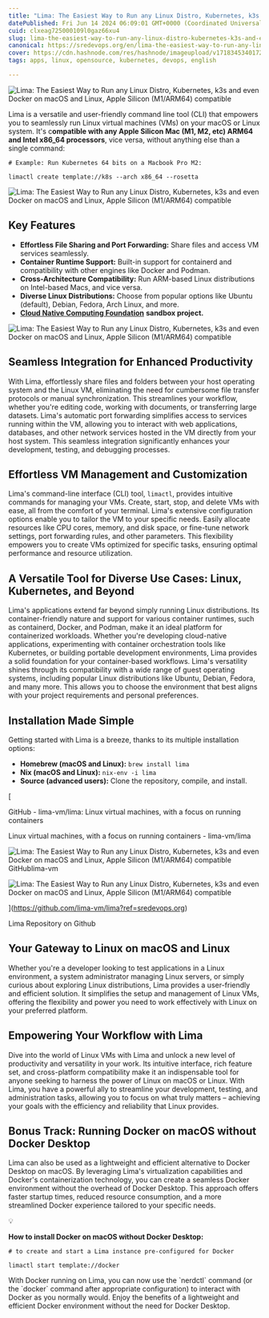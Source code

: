 ```yaml
---
title: "Lima: The Easiest Way to Run any Linux Distro, Kubernetes, k3s and even Docker on macOS and Linux, Apple Silicon (M1/ARM64) compatible"
datePublished: Fri Jun 14 2024 06:09:01 GMT+0000 (Coordinated Universal Time)
cuid: clxeag725000109l0gaz66xu4
slug: lima-the-easiest-way-to-run-any-linux-distro-kubernetes-k3s-and-even-docker-on-macos-and-linux-apple-silicon-m1arm64-compatible
canonical: https://sredevops.org/en/lima-the-easiest-way-to-run-any-linux-distro-kubernetes-k3s-and-even-docker-on-macos-and-linux-apple-silicon-m1-arm64-compatible/
cover: https://cdn.hashnode.com/res/hashnode/imageupload/v1718345340172/62da302e-8c99-427d-a39d-87df3b1f7250.jpeg
tags: apps, linux, opensource, kubernetes, devops, english

---
```


![Lima: The Easiest Way to Run any Linux Distro, Kubernetes, k3s and even Docker on macOS and Linux, Apple Silicon (M1/ARM64) compatible](https://cdn.hashnode.com/res/hashnode/imageupload/v1718345336374/543f1657-0031-47b5-a8d3-6e000f6f679e.jpeg)

Lima is a versatile and user-friendly command line tool (CLI) that empowers you to seamlessly run Linux virtual machines (VMs) on your macOS or Linux system. It's c**ompatible with any Apple Silicon Mac (M1, M2, etc) ARM64 and Intel x86\_64 processors**, vice versa, without anything else than a single command:

    # Example: Run Kubernetes 64 bits on a Macbook Pro M2:
    
    limactl create template://k8s --arch x86_64 --rosetta
    

![Lima: The Easiest Way to Run any Linux Distro, Kubernetes, k3s and even Docker on macOS and Linux, Apple Silicon (M1/ARM64) compatible](https://sredevops.org/content/images/2024/06/kubernetes-with-lima-on-Apple-Silicon.svg)

Key Features
------------

*   **Effortless File Sharing and Port Forwarding:** Share files and access VM services seamlessly.
*   **Container Runtime Support:** Built-in support for containerd and compatibility with other engines like Docker and Podman.
*   **Cross-Architecture Compatibility:** Run ARM-based Linux distributions on Intel-based Macs, and vice versa.
*   **Diverse Linux Distributions:** Choose from popular options like Ubuntu (default), Debian, Fedora, Arch Linux, and more.
*   [**Cloud Native Computing Foundation**](https://cncf.io/?ref=sredevops.org) **sandbox project.**

![Lima: The Easiest Way to Run any Linux Distro, Kubernetes, k3s and even Docker on macOS and Linux, Apple Silicon (M1/ARM64) compatible](https://cdn.hashnode.com/res/hashnode/imageupload/v1718345338446/90abf6bf-0b11-4629-a3d2-99c73f410525.svg)

Seamless Integration for Enhanced Productivity
----------------------------------------------

With Lima, effortlessly share files and folders between your host operating system and the Linux VM, eliminating the need for cumbersome file transfer protocols or manual synchronization. This streamlines your workflow, whether you're editing code, working with documents, or transferring large datasets. Lima's automatic port forwarding simplifies access to services running within the VM, allowing you to interact with web applications, databases, and other network services hosted in the VM directly from your host system. This seamless integration significantly enhances your development, testing, and debugging processes.

Effortless VM Management and Customization
------------------------------------------

Lima's command-line interface (CLI) tool, `limactl`, provides intuitive commands for managing your VMs. Create, start, stop, and delete VMs with ease, all from the comfort of your terminal. Lima's extensive configuration options enable you to tailor the VM to your specific needs. Easily allocate resources like CPU cores, memory, and disk space, or fine-tune network settings, port forwarding rules, and other parameters. This flexibility empowers you to create VMs optimized for specific tasks, ensuring optimal performance and resource utilization.

A Versatile Tool for Diverse Use Cases: Linux, Kubernetes, and Beyond
---------------------------------------------------------------------

Lima's applications extend far beyond simply running Linux distributions. Its container-friendly nature and support for various container runtimes, such as containerd, Docker, and Podman, make it an ideal platform for containerized workloads. Whether you're developing cloud-native applications, experimenting with container orchestration tools like Kubernetes, or building portable development environments, Lima provides a solid foundation for your container-based workflows. Lima's versatility shines through its compatibility with a wide range of guest operating systems, including popular Linux distributions like Ubuntu, Debian, Fedora, and many more. This allows you to choose the environment that best aligns with your project requirements and personal preferences.

Installation Made Simple
------------------------

Getting started with Lima is a breeze, thanks to its multiple installation options:

*   **Homebrew (macOS and Linux):** `brew install lima`
*   **Nix (macOS and Linux):** `nix-env -i lima`
*   **Source (advanced users):** Clone the repository, compile, and install.

[

GitHub - lima-vm/lima: Linux virtual machines, with a focus on running containers

Linux virtual machines, with a focus on running containers - lima-vm/lima

![Lima: The Easiest Way to Run any Linux Distro, Kubernetes, k3s and even Docker on macOS and Linux, Apple Silicon (M1/ARM64) compatible](https://cdn.hashnode.com/res/hashnode/imageupload/v1718345338589/f8d4cff3-7fb3-4cf7-8e5c-a545cbb237f6.svg)GitHublima-vm

![Lima: The Easiest Way to Run any Linux Distro, Kubernetes, k3s and even Docker on macOS and Linux, Apple Silicon (M1/ARM64) compatible](https://cdn.hashnode.com/res/hashnode/imageupload/v1718345338741/36524ce4-a490-4be2-aa68-0079b2e9386b.png)

](https://github.com/lima-vm/lima?ref=sredevops.org)

Lima Repository on Github

Your Gateway to Linux on macOS and Linux
----------------------------------------

Whether you're a developer looking to test applications in a Linux environment, a system administrator managing Linux servers, or simply curious about exploring Linux distributions, Lima provides a user-friendly and efficient solution. It simplifies the setup and management of Linux VMs, offering the flexibility and power you need to work effectively with Linux on your preferred platform.

Empowering Your Workflow with Lima
----------------------------------

Dive into the world of Linux VMs with Lima and unlock a new level of productivity and versatility in your work. Its intuitive interface, rich feature set, and cross-platform compatibility make it an indispensable tool for anyone seeking to harness the power of Linux on macOS or Linux. With Lima, you have a powerful ally to streamline your development, testing, and administration tasks, allowing you to focus on what truly matters – achieving your goals with the efficiency and reliability that Linux provides.

Bonus Track: Running Docker on macOS without Docker Desktop
-----------------------------------------------------------

Lima can also be used as a lightweight and efficient alternative to Docker Desktop on macOS. By leveraging Lima's virtualization capabilities and Docker's containerization technology, you can create a seamless Docker environment without the overhead of Docker Desktop. This approach offers faster startup times, reduced resource consumption, and a more streamlined Docker experience tailored to your specific needs.

💡

****How to install Docker on macOS without Docker Desktop:****

    # to create and start a Lima instance pre-configured for Docker
    
    limactl start template://docker

With Docker running on Lima, you can now use the \`nerdctl\` command (or the \`docker\` command after appropriate configuration) to interact with Docker as you normally would. Enjoy the benefits of a lightweight and efficient Docker environment without the need for Docker Desktop.